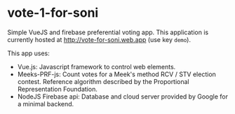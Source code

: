 # vote-1-for-soni
Simple VueJS and firebase preferential voting app. This application is currently hosted at http://vote-for-soni.web.app (use key `demo`).

This app uses:
- Vue.js: Javascript framework to control web elements.
- Meeks-PRF-js: Count votes for a Meek's method RCV / STV election contest. Reference algorithm described by the Proportional Representation Foundation.
- NodeJS Firebase api: Database and cloud server provided by Google for a minimal backend.
